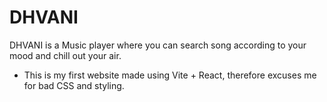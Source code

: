 # DHVANI

DHVANI is a Music player where you can search song according to your mood and chill out your air.

- This is my first website made using Vite + React, therefore excuses me for bad CSS and styling.
